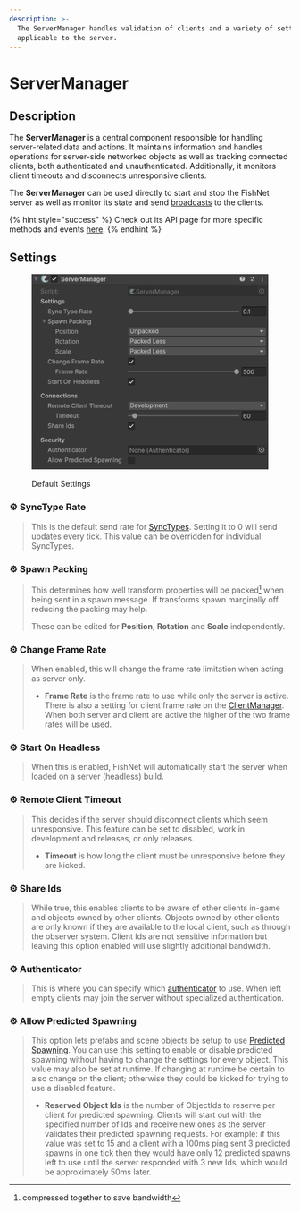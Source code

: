 ```yaml
---
description: >-
  The ServerManager handles validation of clients and a variety of settings only
  applicable to the server.
---
```


# ServerManager

## Description <a href="#server-and-host" id="server-and-host"></a>

The **ServerManager** is a central component responsible for handling server-related data and actions. It maintains information and handles operations for server-side networked objects as well as tracking connected clients, both authenticated and unauthenticated. Additionally, it monitors client timeouts and disconnects unresponsive clients.

The **ServerManager** can be used directly to start and stop the FishNet server as well as monitor its state and send [broadcasts](../../../guides/features/network-communication/broadcasts.md) to the clients.

{% hint style="success" %}
Check out its API page for more specific methods and events [here](https://firstgeargames.com/FishNet/api/api/FishNet.Managing.Server.ServerManager.html).
{% endhint %}

## Settings <a href="#server-and-host" id="server-and-host"></a>

<div align="left"><figure><img src="../../../.gitbook/assets/server-manager-component.png" alt=""><figcaption><p>Default Settings</p></figcaption></figure></div>

### :gear:  **SyncType Rate**

> This is the default send rate for [SyncTypes](../../../guides/features/network-communication/synchronizing/). Setting it to 0 will send updates every tick. This value can be overridden for individual SyncTypes.

### :gear:  **Spawn Packing**

> This determines how well transform properties will be packed[^1] when being sent in a spawn message. If transforms spawn marginally off reducing the packing may help.
>
> These can be edited for **Position**, **Rotation** and **Scale** independently.

### :gear:  **Change Frame Rate**

> When enabled, this will change the frame rate limitation when acting as server only.
>
> * **Frame Rate** is the frame rate to use while only the server is active. There is also a setting for client frame rate on the [ClientManager](clientmanager.md). When both server and client are active the higher of the two frame rates will be used.

### :gear:  **Start On Headless**

> When this is enabled, FishNet will automatically start the server when loaded on a server (headless) build.

### :gear:  **Remote Client Timeout**

> This decides if the server should disconnect clients which seem unresponsive. This feature can be set to disabled, work in development and releases, or only releases.
>
> * **Timeout** is how long the client must be unresponsive before they are kicked.

### :gear:  **Share Ids**

> While true, this enables clients to be aware of other clients in-game and objects owned by other clients. Objects owned by other clients are only known if they are available to the local client, such as through the observer system. Client Ids are not sensitive information but leaving this option enabled will use slightly additional bandwidth.

### :gear:  **Authenticator**

> This is where you can specify which [authenticator](../utilities/authenticator.md) to use. When left empty clients may join the server without specialized authentication.

### :gear:  **Allow Predicted Spawning**

> This option lets prefabs and scene objects be setup to use [Predicted Spawning](../../../guides/features/networked-gameobjects-and-scripts/spawning/predicted-spawning.md). You can use this setting to enable or disable predicted spawning without having to change the settings for every object. This value may also be set at runtime. If changing at runtime be certain to also change on the client; otherwise they could be kicked for trying to use a disabled feature.
>
> * **Reserved Object Ids** is the number of ObjectIds to reserve per client for predicted spawning. Clients will start out with the specified number of Ids and receive new ones as the server validates their predicted spawning requests. For example: if this value was set to 15 and a client with a 100ms ping sent 3 predicted spawns in one tick then they would have only 12 predicted spawns left to use until the server responded with 3 new Ids, which would be approximately 50ms later.

[^1]: compressed together to save bandwidth
